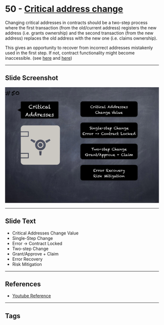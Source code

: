 # 50 - [Critical address change](Critical%20address%20change.md)
Changing critical addresses in contracts should be a two-step process where the first transaction (from the old/current address) registers the new address (i.e. grants ownership) and the second transaction (from the new address) replaces the old address with the new one (i.e. claims ownership). 

This gives an opportunity to recover from incorrect addresses mistakenly used in the first step. If not, contract functionality might become inaccessible. (see [here](https://github.com/OpenZeppelin/openzeppelin-contracts/issues/1488) and [here](https://github.com/OpenZeppelin/openzeppelin-contracts/issues/2369))
___
## Slide Screenshot
![050.png](../../images/pitfalls_and_best_practices101/050.png)
___
## Slide Text
- Critical Addresses Change Value
- Single-Step Change
- Error -> Contract Locked
- Two-step Change
- Grant/Approve + Claim
- Error Recovery
- Risk Mitigation
___
## References
- [Youtube Reference](https://youtu.be/YVewx1xVROE?t=790)
___
## Tags